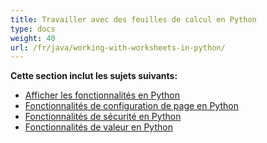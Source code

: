```yaml
---
title: Travailler avec des feuilles de calcul en Python
type: docs
weight: 40
url: /fr/java/working-with-worksheets-in-python/
---
```


**Cette section inclut les sujets suivants:** 
- [Afficher les fonctionnalités en Python](/cells/fr/java/display-features-in-python/)
- [Fonctionnalités de configuration de page en Python](/cells/fr/java/page-setup-features-in-python/)
- [Fonctionnalités de sécurité en Python](/cells/fr/java/security-features-in-python/)
- [Fonctionnalités de valeur en Python](/cells/fr/java/value-features-in-python/)
